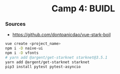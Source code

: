 <h1 align="center">Camp 4: BUIDL</h1>

### Sources

- <https://github.com/dontpanicdao/vue-stark-boil>

```bash
vue create <project_name>
npm i -D naive-ui
npm i -D vfonts
# yarn add @argent/get-starknet starknet@3.5.1
yarn add @argent/get-starknet starknet
pip3 install pytest pytest-asyncio
```
